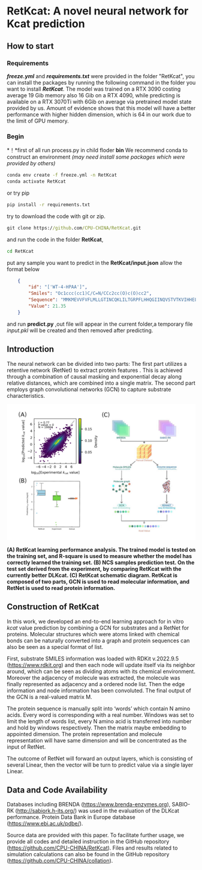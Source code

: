 # RetKcat: A novel neural network for Kcat prediction

## How to start

### Requirements

***freeze.yml*** and ***requirements.txt*** were provided in the folder "RetKcat", you can install the packages by running the following command in the folder you want to install ***RetKcat***.
The model was trained on a RTX 3090 costing average 19 Gib memory also 16 Gib on a RTX 4090, while predicting is available on a RTX 3070Ti with 6Gib on average via pretrained model state provided by us.
Amount of evidence shows that this model will have a better performance with higher hidden dimension, which is 64 in our work due to the limit of GPU memory.

### Begin
*！*first of all run process.py in child floder **bin**
We recommend conda to construct an environment *(may need install some packages which were provided by others)*

```cmd
conda env create -f freeze.yml -n RetKcat
conda activate RetKcat
```

or try pip

```cmd
pip install -r requirements.txt
```

try to download the code with git or zip.

```cmd
git clone https://github.com/CPU-CHINA/RetKcat.git
```

and run the code in the folder **RetKcat**,

```cmd
cd RetKcat
```

put any sample you want to predict in the **RetKcat/input.json** allow the format below

```json
    {   
        "id": "['WT-4-HPAA']",
        "Smiles": "Oc1ccc(cc1)C/C=N/CCc2cc(O)c(O)cc2",
        "Sequence": "MMKMEVVFVFLMLLGTINCQKLILTGRPFLHHQGIINQVSTVTKVIHHELEVAASADDIWTVYSWPGLAKHLPDLLPGAFEKLEIIGDGGVGTILDMTFVPGEFPHEYKEKFILVDNEHRLKKVQMIEGGYLDLGVTYYMDTIHVVPTGKDSCVIKSSTEYHVKPEFVKIVEPLITTGPLAAMADAISKLVLEHKSKSNSDEIEAAIITV",
        "Value": 21.35
    }

```

and run **predict.py** ,out file will appear in the current folder,a temporary file *input.pkl* will be created and then removed after predicting.

## Introduction  

The neural network can be divided into two parts: The first part utilizes a retentive network (RetNet) to extract protein features . This is achieved through a combination of causal masking and exponential decay along relative distances, which are combined into a single matrix. The second part employs graph convolutional networks (GCN) to capture substrate characteristics.

![Construction](https://github.com/CPU-CHINA/RetKcat/blob/main/figure/construction.png)

**(A) RetKcat learning performance analysis. The
trained model is tested on the training set, and R-square is
used to measure whether the model has correctly learned
the training set. (B) NCS samples prediction test. On the test
set derived from the experiment, by comparing RetKcat with
the currently better DLKcat. (C) RetKcat schematic diagram.
RetKcat is composed of two parts, GCN is used to read molecular information, and RetNet is used to read protein information.**

## Construction of RetKcat

In this work, we developed an end-to-end learning approach for in vitro *kcat* value prediction by combining a GCN for substrates and a RetNet for proteins. Molecular structures which were atoms linked with chemical bonds can be naturally converted into a graph and protein sequences can also be seen as a special format of list.  

First, substrate SMILES information was loaded with RDKit v.2022.9.5 (<https://www.rdkit.org>) and then each node will update itself via its neighbor around, which can be seen as dividing atoms with its chemical environment. Moreover the adjacency of molecule was extracted, the molecule was finally represented as adjacency and a ordered node list. Then the edge information and node information has been convoluted. The final output of the GCN is a real-valued matrix M.

The protein sequence is manually split into ‘words’ which contain N amino acids. Every word is corresponding with a real number. Windows was set to limit the length of words list, every N amino acid is transferred into number and hold by windows respectively. Then the matrix maybe embedding to appointed dimension. The protein representation and molecule representation will have same dimension and will be concentrated as the input of RetNet.

The outcome of RetNet will forward an output layers, which is consisting of several Linear, then the vector will be turn to predict value via a single layer Linear.

## Data and Code Availability  

Databases including BRENDA (<https://www.brenda-enzymes.org>), SABIO-RK (<http://sabiork.h-its.org/>) was used in the evaluation of the DLKcat performance. Protein Data Bank in Europe database (<https://www.ebi.ac.uk/pdbe/>).

Source data are provided with this paper. To facilitate further usage, we provide all codes and detailed instruction in the GitHub repository (<https://github.com/CPU-CHINA/RetKcat>). Files and results related to simulation calculations can also be found in the GitHub repository (<https://github.com/CPU-CHINA/collation>).
